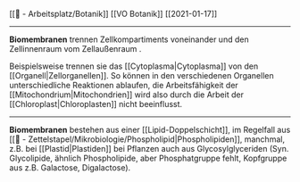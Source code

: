 [[📝 - Arbeitsplatz/Botanik]] [[VO Botanik]] [[2021-01-17]]

---

**Biomembranen** trennen Zellkompartiments voneinander und den Zellinnenraum vom Zellaußenraum .

Beispielsweise trennen sie das [[Cytoplasma|Cytoplasma]] von den [[Organell|Zellorganellen]]. So können in den verschiedenen Organellen unterschiedliche Reaktionen ablaufen, die Arbeitsfähigkeit der [[Mitochondrium|Mitochondrien]] wird also durch die Arbeit der [[Chloroplast|Chloroplasten]] nicht beeinflusst.

---

**Biomembranen** bestehen aus einer [[Lipid-Doppelschicht]], im Regelfall aus [[📄 - Zettelstapel/Mikrobiologie/Phospholipid|Phospholipiden]], manchmal, z.B. bei [[Plastid|Plastiden]] bei Pflanzen auch aus Glycosylglyceriden (Syn. Glycolipide, ähnlich Phospholipide, aber Phosphatgruppe fehlt, Kopfgruppe aus z.B. Galactose, Digalactose).